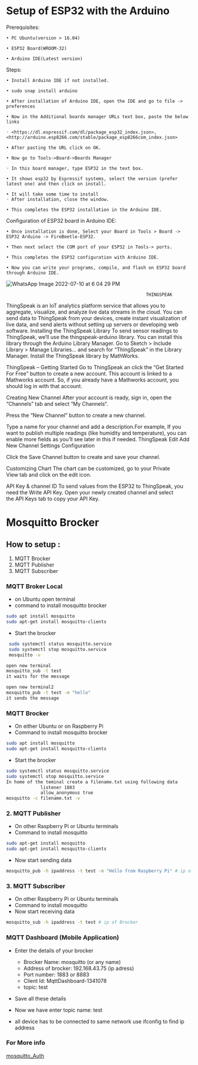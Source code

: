 
# Setup of ESP32 with the Arduino
 Prerequisites:
 
    • PC Ubuntu(version > 16.04)
    
    • ESP32 Board(WROOM-32)
    
    • Arduino IDE(Latest version)
    
 Steps:
 
    • Install Arduino IDE if not installed.
    
    • sudo snap install arduino
    
    • After installation of Arduino IDE, open the IDE and go to file -> preferences
    
    • Now in the Additional boards manager URLs text box, paste the below links
    
    ◦ <https://dl.espressif.com/dl/package_esp32_index.json>,<http://arduino.esp8266.com/stable/package_esp8266com_index.json>
    
    • After pasting the URL click on OK.
    
    • Now go to Tools->Board->Boards Manager
    
    ◦ In this board manager, type ESP32 in the text box.
    
    • It shows esp32 by Espressif systems, select the version (prefer latest one) and then click on install.
    
    • It will take some time to install
    ◦ After installation, close the window.
    
    • This completes the ESP32 installation in the Arduino IDE.
    
 Configuration of ESP32 board in Arduino IDE:
 
    • Once installation is done, Select your Board in Tools > Board -> ESP32 Arduino -> FireBeetle-ESP32.
    
    • Then next select the COM port of your ESP32 in Tools-> ports.
    
    • This completes the ESP32 configuration with Arduino IDE.
    
    • Now you can write your programs, compile, and flash on ESP32 board through Arduino IDE.

![WhatsApp Image 2022-07-10 at 6 04 29 PM](https://user-images.githubusercontent.com/105910992/178448443-72730d8e-b2e1-4762-b824-2ca43ea28f34.jpeg)



                                                         THINGSPEAK
ThingSpeak is an IoT analytics platform service that allows you to aggregate, visualize, and analyze live data streams in the cloud. You can send data to ThingSpeak from your devices, create instant visualization of live data, and send alerts without setting up servers or developing web software.
Installing the ThingSpeak Library
To send sensor readings to ThingSpeak, we’ll use the thingspeak-arduino library. You can install this library through the Arduino Library Manager. Go to Sketch > Include Library > Manage Libraries… and search for “ThingSpeak” in the Library Manager. Install the ThingSpeak library by MathWorks.



ThingSpeak – Getting Started
Go to ThingSpeak an click the “Get Started For Free” button to create a new account. This account is linked to a Mathworks account. So, if you already have a Mathworks account, you should log in with that account.

Creating New Channel
After your account is ready, sign in, open the “Channels” tab and select “My Channels“.

Press the “New Channel” button to create a new channel.


Type a name for your channel and add a description.For example, If you want to publish multiple readings (like humidity and temperature), you can enable more fields as you’ll see later in this if needed.
ThingSpeak Edit Add New Channel Settings Configuration

Click the Save Channel button to create and save your channel.

Customizing Chart
The chart can be customized, go to your Private View tab and click on the edit icon.

API Key & channel ID
To send values from the ESP32 to ThingSpeak, you need the Write API Key.
Open your newly created channel and select the API Keys tab to copy your API Key.



# Mosquitto Brocker

## How to setup :
1. MQTT Brocker
2. MQTT Publisher
3. MQTT Subscriber

### MQTT Broker Local
 - on Ubuntu open terminal
 - command to install mosquitto brocker
```bash
sudo apt install mosquitto
sudo apt-get install mosquitto-clients 
```
- Start the brocker

```bash 
 sudo systemctl status mosquitto.service
 sudo systemctl stop mosquitto.service
 mosquitto -v
```
```bash
open new terminal 
mosquitto_sub -t test 
it waits for the message
```
```bash
open new terminal2 
mosquitto_pub -t test -m "hello" 
it sends the message
```

### MQTT Brocker 
- On either Ubuntu or on Raspberry Pi
- Command to install mosquitto brocker

```bash
sudo apt install mosquitto
sudo apt-get install mosquitto-clients 
```
- Start the brocker

```bash 
sudo systemctl status mosquitto.service
sudo systemctl stop mosquitto.service
In home of the teminal create a filename.txt using following data
             listener 1883
             allow_anonymous true
mosquitto -c filename.txt -v 
```

### 2. MQTT Publisher
 - On other Raspberry Pi or Ubuntu terminals
- Command to install mosquitto 

```bash
sudo apt-get install mosquitto
sudo apt-get install mosquitto-clients
```
- Now start sending data 

```bash 
mosquitto_pub -h ipaddress -t test -m "Hello from Raspberry Pi" # ip of brocker
```

### 3. MQTT Subscriber
- On other Raspberry Pi or Ubuntu terminals
- Command to install mosquitto 
- Now start receiving data 

```bash
mosquitto_sub -h ipaddress -t test # ip of Brocker
```

### MQTT Dashboard (Mobile Application)
- Enter the details of your brocker
  - Brocker Name: mosquitto (or any name)
  - Address of brocker: 192.168.43.75 (ip adress)
  - Port number: 1883 or 8883
  - Client Id: MqttDashboard-1341078
  - topic: test 

- Save all these details
- Now we have enter topic name: test
- all device has to be connected to same network use ifconfig to find ip address


### For More info 
[mosquitto_Auth](https://mosquitto.org/documentation/authentication-methods/)




